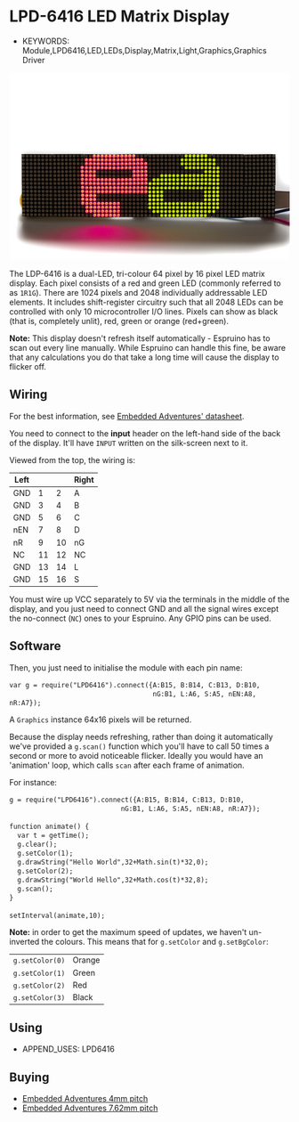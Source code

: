 <!--- Copyright (c) 2013 Gordon Williams, Embedded Adventures, Pur3 Ltd. See the file LICENSE for copying permission. -->
LPD-6416 LED Matrix Display
========================

* KEYWORDS: Module,LPD6416,LED,LEDs,Display,Matrix,Light,Graphics,Graphics Driver

![LPD-6416 module](LPD6416.jpg)

The LDP-6416 is a dual-LED, tri-colour 64 pixel by 16 pixel LED matrix display. Each pixel consists
 of a red and green LED (commonly referred to as `1R1G`). There are 1024 pixels and 2048 individually
 addressable LED elements. It includes shift-register circuitry such that all 2048 LEDs can be 
controlled with only 10 microcontroller I/O lines. Pixels can show as black (that is, completely
 unlit), red, green or orange (red+green).

**Note:** This display doesn't refresh itself automatically - Espruino has to scan out every line manually.
While Espruino can handle this fine, be aware that any calculations you do that take a long time will cause
the display to flicker off.

Wiring
-----

For the best information, see [Embedded Adventures' datasheet](http://www.embeddedadventures.com/datasheets/LDP-6416.pdf).

You need to connect to the **input** header on the left-hand side of the back of the display. It'll have `INPUT` written on the silk-screen next to it.

Viewed from the top, the wiring is:

| Left | | | Right |
|------|-|-|-------|
| GND | 1 | 2 | A |
| GND | 3 | 4 | B |
| GND | 5 | 6 | C |
| nEN | 7 | 8 | D |
| nR | 9 | 10 | nG |
| NC | 11 | 12 | NC | 
| GND | 13 | 14 | L | 
| GND | 15 | 16 | S | 

You must wire up VCC separately to 5V via the terminals in the middle of the display, and you just 
need to connect GND and all the signal wires except the no-connect (`NC`) ones to your Espruino. Any 
GPIO pins can be used.

Software
-------

Then, you just need to initialise the module with each pin name:

```
var g = require("LPD6416").connect({A:B15, B:B14, C:B13, D:B10,
                                    nG:B1, L:A6, S:A5, nEN:A8, nR:A7});
```

A `Graphics` instance 64x16 pixels will be returned.

Because the display needs refreshing, rather than doing it automatically we've provided a `g.scan()` 
function which you'll have to call 50 times a second or more to avoid noticeable flicker. Ideally
you would have an 'animation' loop, which calls `scan` after each frame of animation.

For instance:

```
g = require("LPD6416").connect({A:B15, B:B14, C:B13, D:B10,
                            nG:B1, L:A6, S:A5, nEN:A8, nR:A7});

function animate() {
  var t = getTime();
  g.clear();
  g.setColor(1);
  g.drawString("Hello World",32+Math.sin(t)*32,0);
  g.setColor(2);
  g.drawString("World Hello",32+Math.cos(t)*32,8);
  g.scan();
}

setInterval(animate,10);
```

**Note:** in order to get the maximum speed of updates, we haven't un-inverted the colours. This means that for `g.setColor` and `g.setBgColor`:

|   |   |
|---|---|
| `g.setColor(0)` | Orange |
| `g.setColor(1)` | Green |
| `g.setColor(2)` | Red |
| `g.setColor(3)` | Black |

Using 
-----

* APPEND_USES: LPD6416

Buying
-----

* [Embedded Adventures 4mm pitch](http://www.embeddedadventures.com/LED_matrix_display_LDP-6416.html)
* [Embedded Adventures 7.62mm pitch](http://www.embeddedadventures.com/LED_matrix_display_LDP-6416-P7.62.html)

